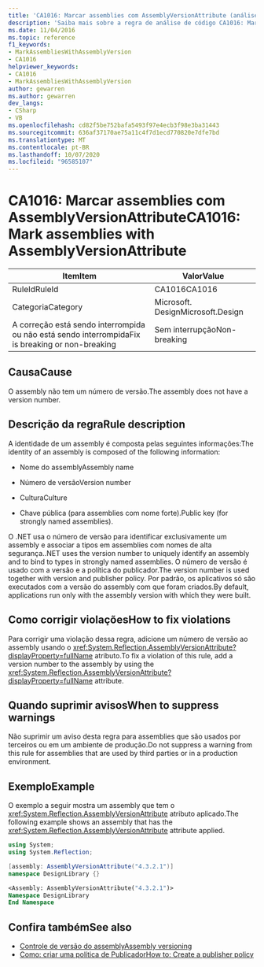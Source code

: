 ```yaml
---
title: 'CA1016: Marcar assemblies com AssemblyVersionAttribute (análise de código)'
description: 'Saiba mais sobre a regra de análise de código CA1016: Marcar assemblies com AssemblyVersionAttribute'
ms.date: 11/04/2016
ms.topic: reference
f1_keywords:
- MarkAssembliesWithAssemblyVersion
- CA1016
helpviewer_keywords:
- CA1016
- MarkAssembliesWithAssemblyVersion
author: gewarren
ms.author: gewarren
dev_langs:
- CSharp
- VB
ms.openlocfilehash: cd82f5be752bafa5493f97e4ecb3f98e3ba31443
ms.sourcegitcommit: 636af37170ae75a11c4f7d1ecd770820e7dfe7bd
ms.translationtype: MT
ms.contentlocale: pt-BR
ms.lasthandoff: 10/07/2020
ms.locfileid: "96585107"
---
```

# <a name="ca1016-mark-assemblies-with-assemblyversionattribute"></a><span data-ttu-id="21069-103">CA1016: Marcar assemblies com AssemblyVersionAttribute</span><span class="sxs-lookup"><span data-stu-id="21069-103">CA1016: Mark assemblies with AssemblyVersionAttribute</span></span>

| <span data-ttu-id="21069-104">Item</span><span class="sxs-lookup"><span data-stu-id="21069-104">Item</span></span>                                     | <span data-ttu-id="21069-105">Valor</span><span class="sxs-lookup"><span data-stu-id="21069-105">Value</span></span>            |
|------------------------------------------|------------------|
| <span data-ttu-id="21069-106">RuleId</span><span class="sxs-lookup"><span data-stu-id="21069-106">RuleId</span></span>                                   | <span data-ttu-id="21069-107">CA1016</span><span class="sxs-lookup"><span data-stu-id="21069-107">CA1016</span></span>           |
| <span data-ttu-id="21069-108">Categoria</span><span class="sxs-lookup"><span data-stu-id="21069-108">Category</span></span>                                 | <span data-ttu-id="21069-109">Microsoft. Design</span><span class="sxs-lookup"><span data-stu-id="21069-109">Microsoft.Design</span></span> |
| <span data-ttu-id="21069-110">A correção está sendo interrompida ou não está sendo interrompida</span><span class="sxs-lookup"><span data-stu-id="21069-110">Fix is breaking or non-breaking</span></span> | <span data-ttu-id="21069-111">Sem interrupção</span><span class="sxs-lookup"><span data-stu-id="21069-111">Non-breaking</span></span>     |

## <a name="cause"></a><span data-ttu-id="21069-112">Causa</span><span class="sxs-lookup"><span data-stu-id="21069-112">Cause</span></span>

<span data-ttu-id="21069-113">O assembly não tem um número de versão.</span><span class="sxs-lookup"><span data-stu-id="21069-113">The assembly does not have a version number.</span></span>

## <a name="rule-description"></a><span data-ttu-id="21069-114">Descrição da regra</span><span class="sxs-lookup"><span data-stu-id="21069-114">Rule description</span></span>

<span data-ttu-id="21069-115">A identidade de um assembly é composta pelas seguintes informações:</span><span class="sxs-lookup"><span data-stu-id="21069-115">The identity of an assembly is composed of the following information:</span></span>

- <span data-ttu-id="21069-116">Nome do assembly</span><span class="sxs-lookup"><span data-stu-id="21069-116">Assembly name</span></span>

- <span data-ttu-id="21069-117">Número de versão</span><span class="sxs-lookup"><span data-stu-id="21069-117">Version number</span></span>

- <span data-ttu-id="21069-118">Cultura</span><span class="sxs-lookup"><span data-stu-id="21069-118">Culture</span></span>

- <span data-ttu-id="21069-119">Chave pública (para assemblies com nome forte).</span><span class="sxs-lookup"><span data-stu-id="21069-119">Public key (for strongly named assemblies).</span></span>

<span data-ttu-id="21069-120">O .NET usa o número de versão para identificar exclusivamente um assembly e associar a tipos em assemblies com nomes de alta segurança.</span><span class="sxs-lookup"><span data-stu-id="21069-120">.NET uses the version number to uniquely identify an assembly and to bind to types in strongly named assemblies.</span></span> <span data-ttu-id="21069-121">O número de versão é usado com a versão e a política do publicador.</span><span class="sxs-lookup"><span data-stu-id="21069-121">The version number is used together with version and publisher policy.</span></span> <span data-ttu-id="21069-122">Por padrão, os aplicativos só são executados com a versão do assembly com que foram criados.</span><span class="sxs-lookup"><span data-stu-id="21069-122">By default, applications run only with the assembly version with which they were built.</span></span>

## <a name="how-to-fix-violations"></a><span data-ttu-id="21069-123">Como corrigir violações</span><span class="sxs-lookup"><span data-stu-id="21069-123">How to fix violations</span></span>

<span data-ttu-id="21069-124">Para corrigir uma violação dessa regra, adicione um número de versão ao assembly usando o <xref:System.Reflection.AssemblyVersionAttribute?displayProperty=fullName> atributo.</span><span class="sxs-lookup"><span data-stu-id="21069-124">To fix a violation of this rule, add a version number to the assembly by using the <xref:System.Reflection.AssemblyVersionAttribute?displayProperty=fullName> attribute.</span></span>

## <a name="when-to-suppress-warnings"></a><span data-ttu-id="21069-125">Quando suprimir avisos</span><span class="sxs-lookup"><span data-stu-id="21069-125">When to suppress warnings</span></span>

<span data-ttu-id="21069-126">Não suprimir um aviso desta regra para assemblies que são usados por terceiros ou em um ambiente de produção.</span><span class="sxs-lookup"><span data-stu-id="21069-126">Do not suppress a warning from this rule for assemblies that are used by third parties or in a production environment.</span></span>

## <a name="example"></a><span data-ttu-id="21069-127">Exemplo</span><span class="sxs-lookup"><span data-stu-id="21069-127">Example</span></span>

<span data-ttu-id="21069-128">O exemplo a seguir mostra um assembly que tem o <xref:System.Reflection.AssemblyVersionAttribute> atributo aplicado.</span><span class="sxs-lookup"><span data-stu-id="21069-128">The following example shows an assembly that has the <xref:System.Reflection.AssemblyVersionAttribute> attribute applied.</span></span>

```csharp
using System;
using System.Reflection;

[assembly: AssemblyVersionAttribute("4.3.2.1")]
namespace DesignLibrary {}
```

```vb
<Assembly: AssemblyVersionAttribute("4.3.2.1")>
Namespace DesignLibrary
End Namespace
```

## <a name="see-also"></a><span data-ttu-id="21069-129">Confira também</span><span class="sxs-lookup"><span data-stu-id="21069-129">See also</span></span>

- [<span data-ttu-id="21069-130">Controle de versão do assembly</span><span class="sxs-lookup"><span data-stu-id="21069-130">Assembly versioning</span></span>](../../../standard/assembly/versioning.md)
- [<span data-ttu-id="21069-131">Como: criar uma política de Publicador</span><span class="sxs-lookup"><span data-stu-id="21069-131">How to: Create a publisher policy</span></span>](../../../framework/configure-apps/how-to-create-a-publisher-policy.md)
